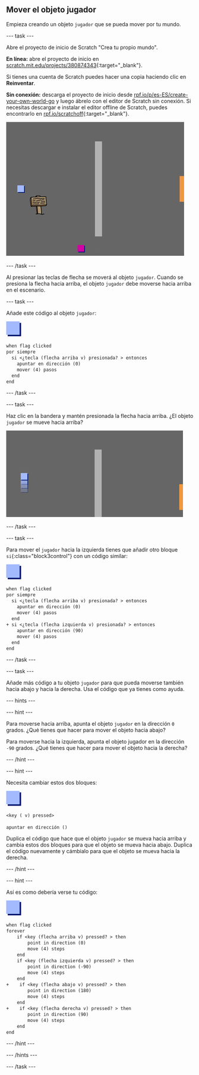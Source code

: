 ## Mover el objeto jugador

Empieza creando un objeto `jugador` que se pueda mover por tu mundo.

--- task ---

Abre el proyecto de inicio de Scratch "Crea tu propio mundo".

**En línea:** abre el proyecto de inicio en [scratch.mit.edu/projects/380874343](https://scratch.mit.edu/projects/380874343){:target="_blank"}.

Si tienes una cuenta de Scratch puedes hacer una copia haciendo clic en **Reinventar**.

**Sin conexión:** descarga el proyecto de inicio desde [rpf.io/p/es-ES/create-your-own-world-go](http://rpf.io/p/es-ES/create-your-own-world-go) y luego ábrelo con el editor de Scratch sin conexión. Si necesitas descargar e instalar el editor offline de Scratch, puedes encontrarlo en [rpf.io/scratchoff](https://rpf.io/scratchoff){:target="_blank"}.

![captura de pantalla](images/world-starter.png)

--- /task ---

Al presionar las teclas de flecha se moverá al objeto `jugador`. Cuando se presiona la flecha hacia arriba, el objeto `jugador` debe moverse hacia arriba en el escenario.

--- task ---

Añade este código al objeto `jugador`:

![jugador](images/player.png)

```blocks3
when flag clicked
por siempre 
  si <¿tecla (flecha arriba v) presionada? > entonces 
    apuntar en dirección (0)
    mover (4) pasos
  end
end
```

--- /task ---

--- task ---

Haz clic en la bandera y mantén presionada la flecha hacia arriba. ¿El objeto `jugador` se mueve hacia arriba?

![captura de pantalla](images/world-up.png)

--- /task ---

--- task ---

Para mover el `jugador` hacia la izquierda tienes que añadir otro bloque `si`{:class="block3control"} con un código similar:

![jugador](images/player.png)

```blocks3
when flag clicked
por siempre 
  si <¿tecla (flecha arriba v) presionada? > entonces 
    apuntar en dirección (0)
    mover (4) pasos
  end
+ si <¿tecla (flecha izquierda v) presionada? > entonces 
    apuntar en dirección (90)
    mover (4) pasos
  end
end
```

--- /task ---

--- task ---

Añade más código a tu objeto `jugador` para que pueda moverse también hacia abajo y hacia la derecha. Usa el código que ya tienes como ayuda.

--- hints ---


--- hint ---

Para moverse hacia arriba, apunta el objeto `jugador` en la dirección `0` grados. ¿Qué tienes que hacer para mover el objeto hacia abajo?

Para moverse hacia la izquierda, apunta el objeto jugador en la dirección `-90` grados. ¿Qué tienes que hacer para mover el objeto hacia la derecha?

--- /hint ---

--- hint ---

Necesita cambiar estos dos bloques:

![jugador](images/player.png)

```blocks3
<key ( v) pressed>

apuntar en dirección ()
```

Duplica el código que hace que el objeto `jugador` se mueva hacia arriba y cambia estos dos bloques para que el objeto se mueva hacia abajo. Duplica el código nuevamente y cámbialo para que el objeto se mueva hacia la derecha.

--- /hint ---

--- hint ---

Así es como debería verse tu código:

![jugador](images/player.png)

```blocks3
when flag clicked
forever
	if <key (flecha arriba v) pressed? > then
		point in direction (0)
		move (4) steps
	end
	if <key (flecha izquierda v) pressed? > then
		point in direction (-90)
		move (4) steps
	end
+    if <key (flecha abajo v) pressed? > then
		point in direction (180)
		move (4) steps
	end
+    if <key (flecha derecha v) pressed? > then
		point in direction (90)
		move (4) steps
	end
end
```

--- /hint ---

--- /hints ---

--- /task ---